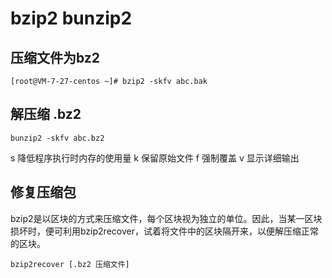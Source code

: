 # bzip2 bunzip2

## 压缩文件为bz2
```
[root@VM-7-27-centos ~]# bzip2 -skfv abc.bak
```

## 解压缩 .bz2
```
bunzip2 -skfv abc.bz2
```

s   降低程序执行时内存的使用量
k   保留原始文件
f   强制覆盖
v   显示详细输出

## 修复压缩包
bzip2是以区块的方式来压缩文件，每个区块视为独立的单位。因此，当某一区块损坏时，便可利用bzip2recover，试着将文件中的区块隔开来，以便解压缩正常的区块。
```
bzip2recover [.bz2 压缩文件]
```
